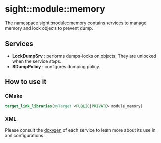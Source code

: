 # sight::module::memory

The namespace sight::module::memory contains services to manage memory and lock objects to prevent dump.

## Services

- **LockDumpSrv** : performs dumps-locks on objects. They are unlocked when the service stops.
- **SDumpPolicy** : configures dumping policy.

## How to use it

### CMake

```cmake
target_link_libraries(myTarget <PUBLIC|PRIVATE> module_memory)
```

### XML

Please consult the [doxygen](https://sight.pages.ircad.fr/sight) of each service to learn more about its use in xml configurations.
